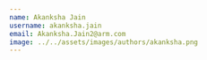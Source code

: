 ```yaml
---
name: Akanksha Jain
username: akanksha.jain
email: Akanksha.Jain2@arm.com
image: ../../assets/images/authors/akanksha.png
---
```

